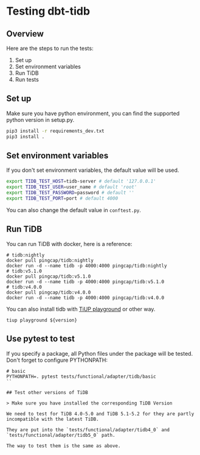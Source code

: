 # Testing dbt-tidb

## Overview

Here are the steps to run the tests:
1. Set up
2. Set environment variables
3. Run TiDB
4. Run tests

## Set up

Make sure you have python environment, you can find the supported python version in setup.py.
```bash
pip3 install -r requirements_dev.txt
pip3 install .
```

## Set environment variables

If you don't set environment variables, the default value will be used.
```bash
export TIDB_TEST_HOST=tidb-server # default '127.0.0.1'
export TIDB_TEST_USER=user_name # default 'root'
export TIDB_TEST_PASSWORD=password # default ''
export TIDB_TEST_PORT=port # default 4000
```

You can also change the default value in `conftest.py`.

## Run TiDB

You can run TiDB with docker, here is a reference:

```
# tidb:nightly
docker pull pingcap/tidb:nightly
docker run -d --name tidb -p 4000:4000 pingcap/tidb:nightly
# tidb:v5.1.0
docker pull pingcap/tidb:v5.1.0
docker run -d --name tidb -p 4000:4000 pingcap/tidb:v5.1.0
# tidb:v4.0.0
docker pull pingcap/tidb:v4.0.0
docker run -d --name tidb -p 4000:4000 pingcap/tidb:v4.0.0
```

You can also install tidb with [TiUP playground](https://docs.pingcap.com/tidb/stable/tiup-playground) or other way.
```
tiup playground ${version}
```

## Use pytest to test

If you specify a package, all Python files under the package will be tested. Don't forget to configure PYTHONPATH:
```
# basic
PYTHONPATH=. pytest tests/functional/adapter/tidb/basic
``

## Test other versions of TiDB

> Make sure you have installed the corresponding TiDB Version

We need to test for TiDB 4.0-5.0 and TiDB 5.1-5.2 for they are partly incompatible with the latest TiDB.

They are put into the `tests/functional/adapter/tidb4_0` and `tests/functional/adapter/tidb5_0` path.

The way to test them is the same as above.
